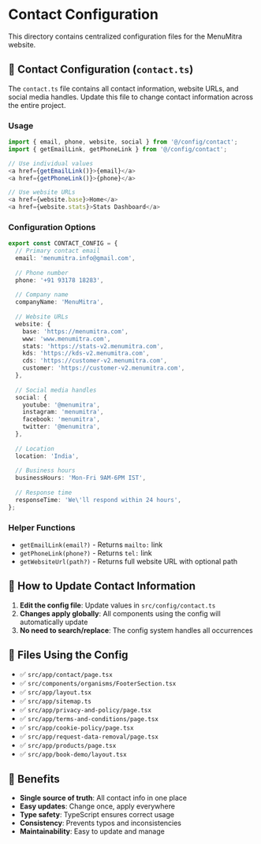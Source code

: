 # Contact Configuration

This directory contains centralized configuration files for the MenuMitra website.

## 📧 Contact Configuration (`contact.ts`)

The `contact.ts` file contains all contact information, website URLs, and social media handles. Update this file to change contact information across the entire project.

### Usage

```typescript
import { email, phone, website, social } from '@/config/contact';
import { getEmailLink, getPhoneLink } from '@/config/contact';

// Use individual values
<a href={getEmailLink()}>{email}</a>
<a href={getPhoneLink()}>{phone}</a>

// Use website URLs
<a href={website.base}>Home</a>
<a href={website.stats}>Stats Dashboard</a>
```

### Configuration Options

```typescript
export const CONTACT_CONFIG = {
  // Primary contact email
  email: 'menumitra.info@gmail.com',
  
  // Phone number
  phone: '+91 93178 18283',
  
  // Company name
  companyName: 'MenuMitra',
  
  // Website URLs
  website: {
    base: 'https://menumitra.com',
    www: 'www.menumitra.com',
    stats: 'https://stats-v2.menumitra.com',
    kds: 'https://kds-v2.menumitra.com',
    cds: 'https://customer-v2.menumitra.com',
    customer: 'https://customer-v2.menumitra.com',
  },
  
  // Social media handles
  social: {
    youtube: '@menumitra',
    instagram: 'menumitra',
    facebook: 'menumitra',
    twitter: '@menumitra',
  },
  
  // Location
  location: 'India',
  
  // Business hours
  businessHours: 'Mon-Fri 9AM-6PM IST',
  
  // Response time
  responseTime: 'We\'ll respond within 24 hours',
};
```

### Helper Functions

- `getEmailLink(email?)` - Returns `mailto:` link
- `getPhoneLink(phone?)` - Returns `tel:` link  
- `getWebsiteUrl(path?)` - Returns full website URL with optional path

## 🔄 How to Update Contact Information

1. **Edit the config file**: Update values in `src/config/contact.ts`
2. **Changes apply globally**: All components using the config will automatically update
3. **No need to search/replace**: The config system handles all occurrences

## 📁 Files Using the Config

- ✅ `src/app/contact/page.tsx`
- ✅ `src/components/organisms/FooterSection.tsx`
- ✅ `src/app/layout.tsx`
- ✅ `src/app/sitemap.ts`
- ✅ `src/app/privacy-and-policy/page.tsx`
- ✅ `src/app/terms-and-conditions/page.tsx`
- ✅ `src/app/cookie-policy/page.tsx`
- ✅ `src/app/request-data-removal/page.tsx`
- ✅ `src/app/products/page.tsx`
- ✅ `src/app/book-demo/layout.tsx`

## 🚀 Benefits

- **Single source of truth**: All contact info in one place
- **Easy updates**: Change once, apply everywhere
- **Type safety**: TypeScript ensures correct usage
- **Consistency**: Prevents typos and inconsistencies
- **Maintainability**: Easy to update and manage

